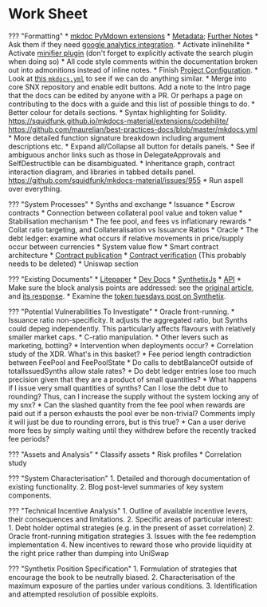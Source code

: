 # Work Sheet

??? "Formatting"
    * [mkdoc PyMdown extensions](https://facelessuser.github.io/pymdown-extensions/)
        * [Metadata](https://squidfunk.github.io/mkdocs-material/extensions/metadata/); [Further Notes](https://www.mkdocs.org/user-guide/writing-your-docs/#meta-data)
    * Ask them if they need [google analytics integration](https://squidfunk.github.io/mkdocs-material/getting-started/#google-analytics).
    * Activate inlinehilite
    * Activate [minifier plugin](https://squidfunk.github.io/mkdocs-material/getting-started/#plugins) (don't forget to explicitly activate the search plugin when doing so)
    * All code style comments within the documentation broken out into admonitions instead of inline notes.
    * Finish [Project Configuration](https://www.mkdocs.org/user-guide/configuration/).
    * Look at [this `mkdocs.yml`](https://github.com/squidfunk/mkdocs-material/blob/master/mkdocs.yml) to see if we can do anything similar.
    * Merge into core SNX repository and enable edit buttons. Add a note to the Intro page that the docs can be edited by anyone with a PR. Or perhaps a page on contributing to the docs with a guide and this list of possible things to do.
    * Better colour for details sections.
    * Syntax highlighting for Solidity. https://squidfunk.github.io/mkdocs-material/extensions/codehilite/ https://github.com/maurelian/best-practices-docs/blob/master/mkdocs.yml
    * More detailed function signature breakdown including argument descriptions etc.
    * Expand all/Collapse all button for details panels.
    * See if ambiguous anchor links such as those in DelegateApprovals and SelfDestructible can be disambiguated.
    * Inheritance graph, contract interaction diagram, and libraries in tabbed details panel. https://github.com/squidfunk/mkdocs-material/issues/955
    * Run aspell over everything.

??? "System Processes"
    * Synths and exchange
    * Issuance
    * Escrow contracts
    * Connection between collateral pool value and token value
    * Stabilisation mechanism
    * The fee pool, and fees vs inflationary rewards
    * Collat ratio targeting, and Collateralisation vs Issuance Ratios
    * Oracle
    * The debt ledger: examine what occurs if relative movements in price/supply occur between currencies
    * System value flow
    * Smart contract architecture
    * [Contract publication](https://github.com/Synthetixio/synthetix/tree/master/publish)
    * [Contract verification](https://github.com/Synthetixio/synthetix/blob/master/verifyContracts.md) (This probably needs to be deleted)
    * Uniswap section

??? "Existing Documents"
    * [Litepaper](https://www.synthetix.io/uploads/synthetix_litepaper.pdf)
    * [Dev Docs](https://developer.synthetix.io/api/docs/home.html)
    * [SynthetixJs](https://synthetixjs.synthetix.io/)
    * [API](https://developer.synthetix.io/api/docs/synthetix)
    * Make sure the block analysis points are addressed: see the [original article](https://www.theblockcrypto.com/2019/06/12/synthetix-synthetic-asset-issuance-protocol/), and [its response](https://blog.synthetix.io/response-to-the-block-analysis/).
    * Examine the [token tuesdays post on Synthetix](https://tokentuesdays.substack.com/p/synthetix).

??? "Potential Vulnerabilities To Investigate"
    * Oracle front-running.
    * Issuance ratio non-specificity. It adjusts the aggregated ratio, but Synths could depeg independently. This particularly affects flavours with relatively smaller market caps.
    * C-ratio manipulation.
    * Other levers such as marketing, botting?
    * Intervention when deployments occur?
    * Correlation study of the XDR. What's in this basket?
    * Fee period length contradiction between FeePool and FeePoolState
    * Do calls to debtBalanceOf outside of totalIssuedSynths allow stale rates?
    * Do debt ledger entries lose too much precision given that they are a product of small quantities?
    * What happens if I issue very small quantities of synths? Can I lose the debt due to rounding? Thus, can I increase the supply without the system locking any of my snx?
    * Can the slashed quantity from the fee pool when rewards are paid out if a person exhausts the pool ever be non-trivial? Comments imply it will just be due to rounding errors, but is this true?
    * Can a user derive more fees by simply waiting until they withdrew before the recently tracked fee periods?

??? "Assets and Analysis"
    * Classify assets
    * Risk profiles
    * Correlation study

??? "System Characterisation"
    1. Detailed and thorough documentation of existing functionality.
    2. Blog post-level summaries of key system components.

??? "Technical Incentive Analysis"
    1. Outline of available incentive levers, their consequences and limitations.
    2. Specific areas of particular interest:
        1. Debt holder optimal strategies (e.g. in the present of asset correlation)
        2. Oracle front-running mitigation strategies
        3. Issues with the fee redemption implementation
        4. New incentives to reward those who provide liquidity at the right price rather than dumping into UniSwap

??? "Synthetix Position Specification"
    1. Formulation of strategies that encourage the book to be neutrally biased.
    2. Characterisation of the maximum exposure of the parties under various conditions.
    3. Identification and attempted resolution of possible exploits.
